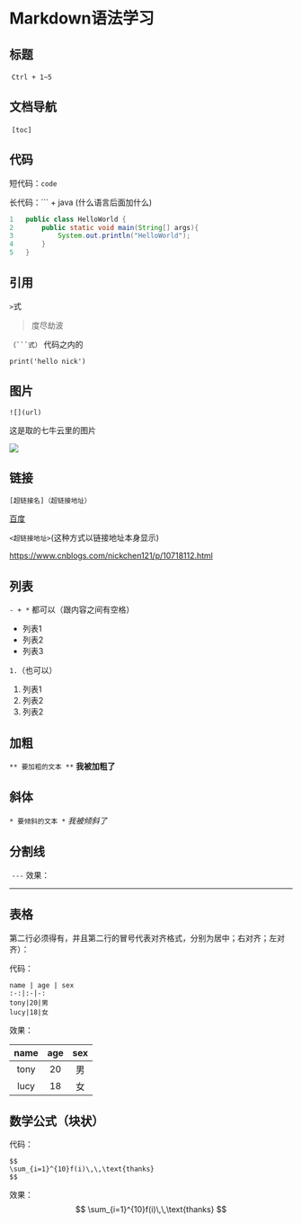 # Markdown语法学习




## 标题

​	`Ctrl + 1~5`



## 文档导航	

​	`[toc]`



## 代码

短代码：`code`

长代码：``` + java (什么语言后面加什么)

```java
1 	public class HelloWorld {
2  		public static void main(String[] args){
3			System.out.println("HelloWorld");
4   	} 
5 	}
```



## 引用

`>`式

> 度尽劫波

`（```式）`  代码之内的

```
print('hello nick')
```



## 图片 

`![](url)`

这是取的七牛云里的图片

![](http://q34mxvxhj.bkt.clouddn.com/61678dc173fb6af917ae9df08302b5f3.jpg)



## 链接

`[超链接名]（超链接地址）`

[百度](http://www.baidu.com)

`<超链接地址>`(这种方式以链接地址本身显示)

<https://www.cnblogs.com/nickchen121/p/10718112.html>



## 列表

`- + *` 都可以（跟内容之间有空格）

 - 列表1
 - 列表2
 - 列表3

`1.`（也可以）

1. 列表1
2. 列表2
3. 列表2



## 加粗

`** 要加粗的文本 **`
  **我被加粗了**



  ## 斜体

  `* 要倾斜的文本 *`
   *我被倾斜了*



## 分割线
​	`---`
效果：

---



##  表格
​	第二行必须得有，并且第二行的冒号代表对齐格式，分别为居中；右对齐；左对齐）：

代码：

```
name | age | sex 
:-:|:-|-: 
tony|20|男 
lucy|18|女
```

效果：

| name | age  | sex  |
| :--: | :--: | :--: |
| tony |  20  |  男  |
| lucy |  18  |  女  |



## 数学公式（块状）

代码：

```
$$
\sum_{i=1}^{10}f(i)\,\,\text{thanks}
$$
```
效果：
$$
\sum_{i=1}^{10}f(i)\,\,\text{thanks}
$$
